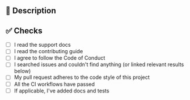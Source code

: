 <!--
  Please check the needed checkboxes ([ ] -> [x]). Leave the
  comments as they are, they won't show on GitHub.
  I am excited about pull requests, but please try to limit the scope, provide
  a general description of the changes, and remember, it's up to you to convince
  me to land it.
-->

## 📑 Description

<!-- Add a brief description of the changes -->

## ✅ Checks

<!-- Make sure you check the following fields -->

- [ ] I read the support docs <!-- https://github.com/neoxelox/.github/blob/main/SUPPORT.md -->
- [ ] I read the contributing guide <!-- https://github.com/neoxelox/.github/blob/main/CONTRIBUTING.md -->
- [ ] I agree to follow the Code of Conduct <!-- https://github.com/neoxelox/.github/blob/main/CODE_OF_CONDUCT.md -->
- [ ] I searched issues and couldn't find anything (or linked relevant results below) <!-- https://github.com/search?q=user%3Aneoxelox&type=Issues -->
- [ ] My pull request adheres to the code style of this project
- [ ] All the CI workflows have passed
- [ ] If applicable, I've added docs and tests

<!--do not edit: pr-->
